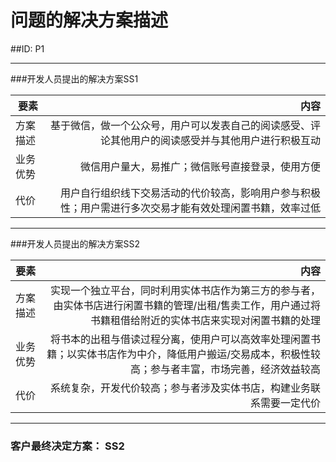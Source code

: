 # 问题的解决方案描述

##ID: P1







---



###开发人员提出的解决方案SS1



| 要素 | 内容 |
| --- | ---: |
| 方案描述 | 基于微信，做一个公众号，用户可以发表自己的阅读感受、评论其他用户的阅读感受并与其他用户进行积极互动 |
| 业务优势 | 微信用户量大，易推广；微信账号直接登录，使用方便 |
| 代价 | 用户自行组织线下交易活动的代价较高，影响用户参与积极性；用户需进行多次交易才能有效处理闲置书籍，效率过低 |







---





###开发人员提出的解决方案SS2



| 要素 | 内容 |
| --- | ---: |
| 方案描述 | 实现一个独立平台，同时利用实体书店作为第三方的参与者，由实体书店进行闲置书籍的管理/出租/售卖工作，用户通过将书籍租借给附近的实体书店来实现对闲置书籍的处理 |
| 业务优势 | 将书本的出租与借读过程分离，使用户可以高效率处理闲置书籍；以实体书店作为中介，降低用户搬运/交易成本，积极性较高；参与者丰富，市场完善，经济效益较高 |
| 代价 | 系统复杂，开发代价较高；参与者涉及实体书店，构建业务联系需要一定代价 |









---





### 客户最终决定方案： SS2




